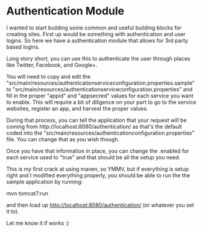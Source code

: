 Authentication Module
==============

I wanted to start building some common and useful building blocks for creating sites.  First up would be something with authentication and
user logins.  So here we have a authentication module that allows for 3rd party based logins.

Long story short, you can use this to authenticate the user through places like Twitter, Facebook, and Google+.

You will need to copy and edit the "src/main/resources/authenticationserviceconfiguration.properties.sample" to "src/main/resources/authenticationserviceconfiguration.properties" and fill in the proper "appid" and "appsecred" values for each service you want to enable.  This will require a bit of diligence on your part to go to the service websites, register an app, and harvest the proper values.

During that process, you can tell the application that your request will be coming from http://localhost:8080/authentication/ as that's the default coded into the "src/main/resources/authenticationconfiguration.properties" file.  You can change that as you wish though.

Once you have that information in place, you can change the .enabled for each service used to "true" and that should be all the setup you need.

This is my first crack at using maven, so YMMV, but if everything is setup right and I modified everything properly, you should be able to run the the sample application by running:

mvn tomcat7:run

and then load up [http://localhost:8080/authentication/](http://localhost:8080/authentication/) (or whatever you set it to).

Let me know it if works :)
